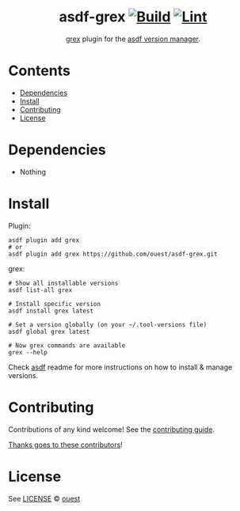 <div align="center">

# asdf-grex [![Build](https://github.com/ouest/asdf-grex/actions/workflows/build.yml/badge.svg)](https://github.com/ouest/asdf-grex/actions/workflows/build.yml) [![Lint](https://github.com/ouest/asdf-grex/actions/workflows/lint.yml/badge.svg)](https://github.com/ouest/asdf-grex/actions/workflows/lint.yml)


[grex](https://github.com/pemistahl/grex) plugin for the [asdf version manager](https://asdf-vm.com).

</div>

# Contents

- [Dependencies](#dependencies)
- [Install](#install)
- [Contributing](#contributing)
- [License](#license)

# Dependencies

- Nothing

# Install

Plugin:

```shell
asdf plugin add grex
# or
asdf plugin add grex https://github.com/ouest/asdf-grex.git
```

grex:

```shell
# Show all installable versions
asdf list-all grex

# Install specific version
asdf install grex latest

# Set a version globally (on your ~/.tool-versions file)
asdf global grex latest

# Now grex commands are available
grex --help
```

Check [asdf](https://github.com/asdf-vm/asdf) readme for more instructions on how to
install & manage versions.

# Contributing

Contributions of any kind welcome! See the [contributing guide](contributing.md).

[Thanks goes to these contributors](https://github.com/ouest/asdf-grex/graphs/contributors)!

# License

See [LICENSE](LICENSE) © [ouest](https://github.com/ouest/)
